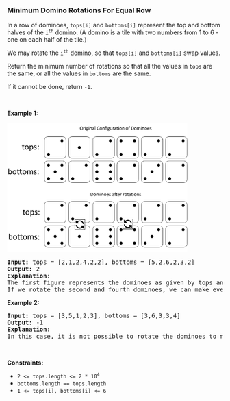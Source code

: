 
<h3>Minimum Domino Rotations For Equal Row</h3>
<div><p>In a row of dominoes, <code>tops[i]</code> and <code>bottoms[i]</code> represent the top and bottom halves of the <code>i<sup>th</sup></code> domino. (A domino is a tile with two numbers from 1 to 6 - one on each half of the tile.)</p>
<p>We may rotate the <code>i<sup>th</sup></code> domino, so that <code>tops[i]</code> and <code>bottoms[i]</code> swap values.</p>
<p>Return the minimum number of rotations so that all the values in <code>tops</code> are the same, or all the values in <code>bottoms</code> are the same.</p>
<p>If it cannot be done, return <code>-1</code>.</p>
<p> </p>
<p><strong>Example 1:</strong></p>
<img alt="" src="assets/61dd1cbb52f142779d936ed8b23a64df.png" style="height: 300px; width: 421px;"/>
<pre><strong>Input:</strong> tops = [2,1,2,4,2,2], bottoms = [5,2,6,2,3,2]
<strong>Output:</strong> 2
<strong>Explanation:</strong> 
The first figure represents the dominoes as given by tops and bottoms: before we do any rotations.
If we rotate the second and fourth dominoes, we can make every value in the top row equal to 2, as indicated by the second figure.
</pre>
<p><strong>Example 2:</strong></p>
<pre><strong>Input:</strong> tops = [3,5,1,2,3], bottoms = [3,6,3,3,4]
<strong>Output:</strong> -1
<strong>Explanation:</strong> 
In this case, it is not possible to rotate the dominoes to make one row of values equal.
</pre>
<p> </p>
<p><strong>Constraints:</strong></p>
<ul>
<li><code>2 &lt;= tops.length &lt;= 2 * 10<sup>4</sup></code></li>
<li><code>bottoms.length == tops.length</code></li>
<li><code>1 &lt;= tops[i], bottoms[i] &lt;= 6</code></li>
</ul>
</div>
